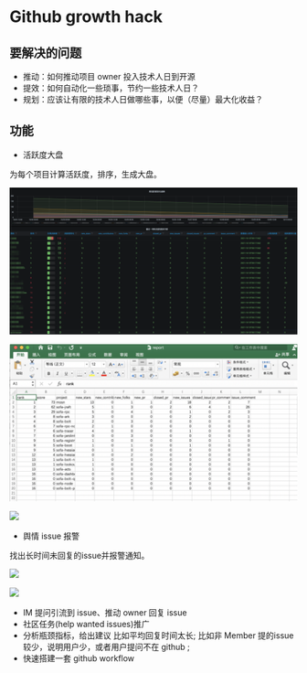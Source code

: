 # Github growth hack
## 要解决的问题
- 推动：如何推动项目 owner 投入技术人日到开源
- 提效：如何自动化一些琐事，节约一些技术人日？
- 规划：应该让有限的技术人日做哪些事，以便（尽量）最大化收益？

## 功能
- 活跃度大盘

为每个项目计算活跃度，排序，生成大盘。

![](grafana.png)

![excel](excel.png)

![](https://user-images.githubusercontent.com/26001097/156523792-34acd5ac-577e-4981-b026-3f26361e46db.png)

- 舆情 issue 报警

找出长时间未回复的issue并报警通知。

![](https://user-images.githubusercontent.com/26001097/156523399-c044b214-c454-46dd-a71f-77bde5b73121.png)

![](https://user-images.githubusercontent.com/26001097/156515698-ebaf02ab-5ffe-4fb9-9201-a76e44274d3a.png)


- IM 提问引流到 issue、推动 owner 回复 issue
- 社区任务(help wanted issues)推广
- 分析瓶颈指标，给出建议
比如平均回复时间太长; 
比如非 Member 提的issue较少，说明用户少，或者用户提问不在 github ;
- 快速搭建一套 github workflow